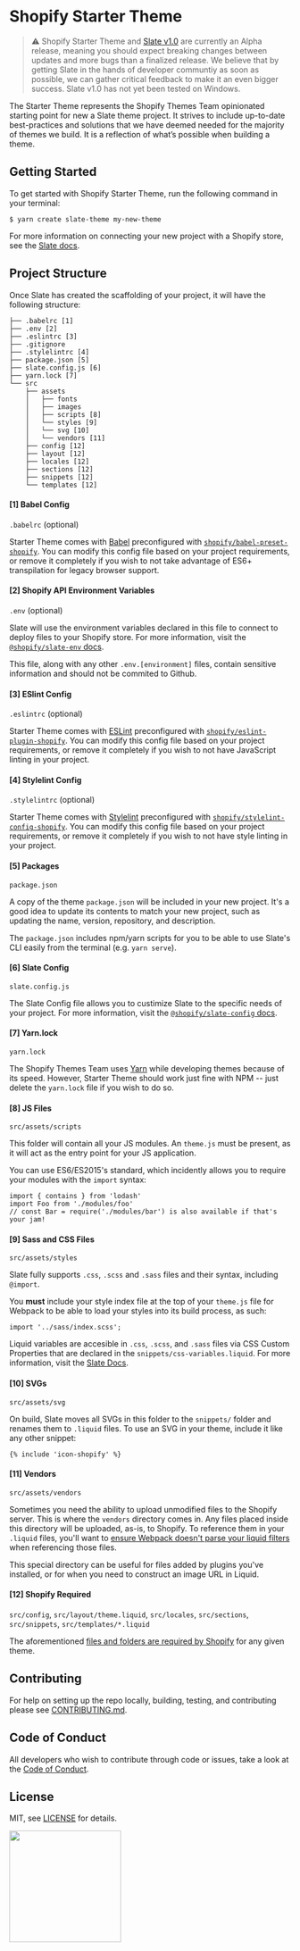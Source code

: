 # Shopify Starter Theme

> ⚠️ Shopify Starter Theme and [Slate v1.0](https://github.com/Shopify/slate/tree/1.x) are currently an Alpha release, meaning you should expect breaking changes between updates and more bugs than a finalized release. We believe that by getting Slate in the hands of developer communtiy as soon as possible, we can gather critical feedback to make it an even bigger success. Slate v1.0 has not yet been tested on Windows.

The Starter Theme represents the Shopify Themes Team opinionated starting point for new a Slate theme project. It strives to include up-to-date best-practices and solutions that we have deemed needed for the majority of themes we build. It is a reflection of what’s possible when building a theme.

## Getting Started

To get started with Shopify Starter Theme, run the following command in your terminal:

```
$ yarn create slate-theme my-new-theme
```

For more information on connecting your new project with a Shopify store, see the [Slate docs](https://github.com/Shopify/slate/tree/1.x#connect-to-your-store).

## Project Structure

Once Slate has created the scaffolding of your project, it will have the following structure:

```
├── .babelrc [1]
├── .env [2]
├── .eslintrc [3]
├── .gitignore
├── .stylelintrc [4]
├── package.json [5]
├── slate.config.js [6]
├── yarn.lock [7]
└── src
    ├── assets
    │   ├── fonts
    │   ├── images
    │   ├── scripts [8]
    │   └── styles [9]
    │   └── svg [10]
    │   └── vendors [11]
    ├── config [12]
    ├── layout [12]
    ├── locales [12]
    ├── sections [12]
    ├── snippets [12]
    └── templates [12]
```

#### [1] Babel Config

`.babelrc` (optional)

Starter Theme comes with [Babel](https://babeljs.io/) preconfigured with [`shopify/babel-preset-shopify`](https://github.com/Shopify/babel-preset-shopify). You can modify this config file based on your project requirements, or remove it completely if you wish to not take advantage of ES6+ transpilation for legacy browser support.

#### [2] Shopify API Environment Variables

`.env` (optional)

Slate will use the environment variables declared in this file to connect to deploy files to your Shopify store. For more information, visit the [`@shopify/slate-env` docs](https://github.com/Shopify/slate/tree/1.x/packages/slate-env).

This file, along with any other `.env.[environment]` files, contain sensitive information and should not be commited to Github.

#### [3] ESlint Config

`.eslintrc` (optional)

Starter Theme comes with [ESLint](https://eslint.org/) preconfigured with [`shopify/eslint-plugin-shopify`](https://github.com/Shopify/eslint-plugin-shopify). You can modify this config file based on your project requirements, or remove it completely if you wish to not have JavaScript linting in your project.

#### [4] Stylelint Config

`.stylelintrc` (optional)

Starter Theme comes with [Stylelint](https://stylelint.io/) preconfigured with [`shopify/stylelint-config-shopify`](https://github.com/Shopify/stylelint-config-shopify). You can modify this config file based on your project requirements, or remove it completely if you wish to not have style linting in your project.

#### [5] Packages

`package.json`

A copy of the theme `package.json` will be included in your new project. It's a good idea to update its contents to match your new project, such as updating the name, version, repository, and description.

The `package.json` includes npm/yarn scripts for you to be able to use Slate's CLI easily from the terminal (e.g. `yarn serve`).

#### [6] Slate Config

`slate.config.js`

The Slate Config file allows you to custimize Slate to the specific needs of your project. For more information, visit the [`@shopify/slate-config` docs](https://github.com/Shopify/slate/tree/1.x/packages/slate-config).

#### [7] Yarn.lock

`yarn.lock`

The Shopify Themes Team uses [Yarn](https://yarnpkg.com/en/) while developing themes because of its speed. However, Starter Theme should work just fine with NPM -- just delete the `yarn.lock` file if you wish to do so.

#### [8] JS Files

`src/assets/scripts`

This folder will contain all your JS modules. An `theme.js` must be present, as it will act as the entry point for your JS application.

You can use ES6/ES2015's standard, which incidently allows you to require your modules with the `import` syntax:

```
import { contains } from 'lodash'
import Foo from './modules/foo'
// const Bar = require('./modules/bar') is also available if that's your jam!
```

#### [9] Sass and CSS Files

`src/assets/styles`

Slate fully supports `.css`, `.scss` and `.sass` files and their syntax, including `@import`.

You **must** include your style index file at the top of your `theme.js` file for Webpack to be able to load your styles into its build process, as such:

```
import '../sass/index.scss';
```

Liquid variables are accesible in `.css`, `.scss`, and `.sass` files via CSS Custom Properties that are declared in the `snippets/css-variables.liquid`. For more information, visit the [Slate Docs](https://github.com/Shopify/slate/tree/1.x).

#### [10] SVGs

`src/assets/svg`

On build, Slate moves all SVGs in this folder to the `snippets/` folder and renames them to `.liquid` files. To use an SVG in your theme, include it like any other snippet:

```
{% include 'icon-shopify' %}
```

#### [11] Vendors

`src/assets/vendors`

Sometimes you need the ability to upload unmodified files to the Shopify server. This is where the `vendors` directory comes in. Any files placed inside this directory will be uploaded, as-is, to Shopify. To reference them in your `.liquid` files, you'll want to [ensure Webpack doesn't parse your liquid filters](https://github.com/Shopify/slate/tree/1.x/packages/slate-tools#how-to-prevent-webpack-from-parsing-some-liquid-methods-and-filters) when referencing those files.

This special directory can be useful for files added by plugins you've installed, or for when you need to construct an image URL in Liquid.

#### [12] Shopify Required

`src/config`, `src/layout/theme.liquid`, `src/locales`, `src/sections`, `src/snippets`, `src/templates/*.liquid`

The aforementioned [files and folders are required by Shopify](https://help.shopify.com/themes/development/templates) for any given theme.

## Contributing

For help on setting up the repo locally, building, testing, and contributing
please see [CONTRIBUTING.md](https://github.com/Shopify/starter-theme/blob/master/CONTRIBUTING.md).

## Code of Conduct

All developers who wish to contribute through code or issues, take a look at the
[Code of Conduct](https://github.com/Shopify/starter-theme/blob/master/CODE_OF_CONDUCT.md).

## License

MIT, see [LICENSE](https://github.com/Shopify/starter-theme/blob/master/LICENSE) for details.

<img src="https://cdn.shopify.com/shopify-marketing_assets/builds/19.0.0/shopify-full-color-black.svg" width="200" />
